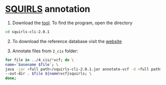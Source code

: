 # [SQUIRLS](https://github.com/monarch-initiative/Squirls) annotation
1. Download the [tool](https://github.com/monarch-initiative/Squirls/releases/tag/v2.0.1). To find the program, open the directory
```bash
cd squirls-cli-2.0.1
``` 

2. To download the reference database visit the [website](https://squirls.readthedocs.io/en/latest/setup.html)

3. Annotate files from `2_cis` folder:
```bash
for file in ../4_cis/*vcf; do \
name=`basename $file`; \
java -jar <full path>/squirls-cli-2.0.1.jar annotate-vcf -d <full path>/2203_hg38 --output-format vcf \
--out-dir . $file ${name%vcf}squirls; \
done;
```
